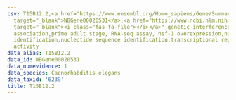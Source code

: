 ```yaml
---
csv: T15B12.2,<a href="https://www.ensembl.org/Homo_sapiens/Gene/Summary?db=core;g=WBGene00020531"
  target="_blank">WBGene00020531</a>,<a href="https://www.ncbi.nlm.nih.gov/pubmed/30894454"
  target="_blank"><i class="fas fa-file"></i></a>",genetic interference,functional
  association,prime adult stage, RNA-seq assay, hsf-1 overexpression,nucleotide sequence
  identification,nucleotide sequence identification,transcriptional regulation,up-regulates
  activity
data_alias: T15B12.2
data_id: WBGene00020531
data_numevidence: 1
data_species: Caenorhabditis elegans
data_taxid: '6239'
title: T15B12.2
---
```


